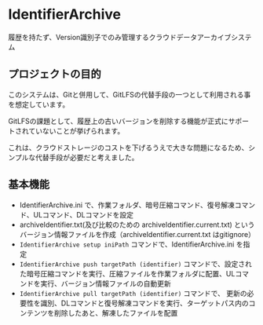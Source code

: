 # IdentifierArchive
履歴を持たず、Version識別子でのみ管理するクラウドデータアーカイブシステム

## プロジェクトの目的
このシステムは、Gitと併用して、GitLFSの代替手段の一つとして利用される事を想定しています。 

GitLFSの課題として、履歴上の古いバージョンを削除する機能が正式にサポートされていないことが挙げられます。 

これは、クラウドストレージのコストを下げるうえで大きな問題になるため、シンプルな代替手段が必要だと考えました。

## 基本機能
- IdentifierArchive.ini で、作業フォルダ、暗号圧縮コマンド、復号解凍コマンド、ULコマンド、DLコマンドを設定
- archiveIdentifier.txt(及び比較のための archiveIdentifier.current.txt) というバージョン情報ファイルを作成（archiveIdentifier.current.txt はgitignore）
- `IdentifierArchive setup iniPath` コマンドで、IdentifierArchive.ini を指定
- `IdentifierArchive push targetPath (identifier)` コマンドで、設定された暗号圧縮コマンドを実行、圧縮ファイルを作業フォルダに配置、ULコマンドを実行、バージョン情報ファイルの自動更新
- `IdentifierArchive pull targetPath (identifier)` コマンドで、 更新の必要性を識別、DLコマンドと復号解凍コマンドを実行、ターゲットパス内のコンテンツを削除したあと、解凍したファイルを配置
